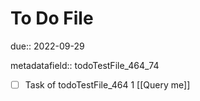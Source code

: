 # To Do File

due:: 2022-09-29

metadatafield:: todoTestFile_464_74

- [ ] Task of todoTestFile_464 1 [[Query me]]
